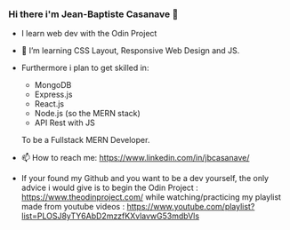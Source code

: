 ### Hi there i'm Jean-Baptiste Casanave 👋

- I learn web dev with the Odin Project
- 🌱 I’m learning CSS Layout, Responsive Web Design and JS. 
- Furthermore i plan to get skilled in:
  - MongoDB
  - Express.js
  - React.js
  - Node.js (so the MERN stack)
  - API Rest with JS
  
  To be a Fullstack MERN Developer.
  
- 📫 How to reach me: https://www.linkedin.com/in/jbcasanave/

- If your found my Github and you want to be a dev yourself, the only advice i would give is to begin the Odin Project : https://www.theodinproject.com/
  while watching/practicing my playlist made from youtube videos : https://www.youtube.com/playlist?list=PLOSJ8yTY6AbD2mzzfKXvlavwG53mdbVls
